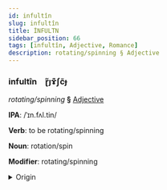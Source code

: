 ```yaml
---
id: infultîn
slug: infultîn
title: İNFULTN
sidebar_position: 66
tags: [infultîn, Adjective, Romance]
description: rotating/spinning § Adjective
---
```


### infultîn&emsp;<span kind="abugida">ɽ̃ȷɤ͊ʃc̃ɟ</span>

*rotating/spinning* **§** [Adjective](../../tags/Adjective)

**IPA**: /ˈɪn.fʌl.tin/

**Verb**: to be rotating/spinning

**Noun**: rotation/spin

**Modifier**: rotating/spinning

<details>
    <summary>Origin</summary>
    Romanian învârtind /ɨnvərtʲnd/<br/>
    <em>Romance Language Family</em>
</details>